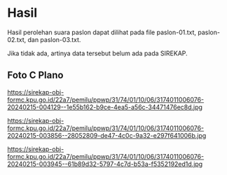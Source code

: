 # Hasil

Hasil perolehan suara paslon dapat dilihat pada file paslon-01.txt, paslon-02.txt, dan paslon-03.txt.

Jika tidak ada, artinya data tersebut belum ada pada SIREKAP.

## Foto C Plano

https://sirekap-obj-formc.kpu.go.id/22a7/pemilu/ppwp/31/74/01/10/06/3174011006076-20240215-004129--1e55b162-b9ce-4ea5-a56c-34471476ec8d.jpg

https://sirekap-obj-formc.kpu.go.id/22a7/pemilu/ppwp/31/74/01/10/06/3174011006076-20240215-003856--28052809-de47-4c0c-9a32-e297f641006b.jpg

https://sirekap-obj-formc.kpu.go.id/22a7/pemilu/ppwp/31/74/01/10/06/3174011006076-20240215-003945--61b89d32-5797-4c7d-b53a-f5352192ed1d.jpg
